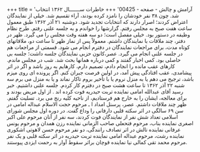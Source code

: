 +++
title = 'آرامش و چالش - صفحه - 00425'
+++
خاطرات ســـــــال ۱۳۶۲ انتخاب شد. چون ۳۸ نفر خودشان را نامزد کرده بودند، آراء تقسیم شد. خیلی از نمایندگان اعتراض کردند؛ اصرار دارند که انتخابات تجدید شود. دوشنبه ۲۱ آذر ۱۳۶۲ طبق معمول ساعت هفت صبح به مجلس رفتم. گزارشها را خواندم و به جلسه علنی رفتم. طرح نظام وظیفه در دستور بود. خیلی مفصل است؛ دو سه هفته وقت مجلس را می گیرد. ظهر در دفتر، چند ملاقات با نمایندگان داشتم. معمولاً پس از نماز ظهر تا ساعت دو، ملاقاتهای کوتاه مدت، برای مراجعات نمایندگان در دفترم انجام می شود. قسمتی از مراجعات هم در جلسه علنی انجام می گیرد. عصر،کانون حزبی نمایندگان جلسه داشت؛ جلسه بی حاصلی بود. کمی اخبار گفتند و کمی درباره همانها بحث شد. شب در مجلس ماندم. کارهای عقب مانده را انجام دادم، تصمیم دارم، کارهایم به روز باشد و اگر در اثر پیشامدی، عقب افتادگی پیش آمد، در اولین فرصت جبران کنم. اگر پرونده ای روی میزم باشد، ترجیح می دهم یا به منزل نروم یا با تأخیر بروم تاکار نماند و یا به منزل می برم سه شنبه ۲۲ آذر ۱۳۶۲ تا ساعت هشت صبح در دفترم کار کردم. جلسه علنی داشتیم. خبر رسید آقای عبدالله امامی نماینده تربت حیدریه فوت کرده اند . از اول مریض بودند و برای معالجه، ایشان را به خارج هم فرستادیم، از ناحیه کلیه رنج می برد. تسلیت گفتم. ظهر چند ملاقات داشتم. عصر، پرسنل امداد ا ـ مرحوم حجت الاسلام عبداله امامی در سن ۶۹ سالگی در اثر سکته قلبی دارفانی را وداع گفت. در دوره اول مجلس شورای اسلامی تعداد شش نفر از نمایندگان فوت کردند، سه نفر از آنان مرحوم علی اکبر اصغری نماینده بناب، مرحوم فتحعلی صاحب الزمانی نماینده رزن همدان و مرحوم یونس عرفانی نماینده تالش در اثر تصادف رانندگی، دو نفر مرحوم حسن لاهوتی اشکوری نماینده رشت، مرحوم عبداله امامی نماینده تربت حیدریه در اثر سکته قلبی و یک نفر مرحوم محمد تقی کمالی نیا نماینده قوچان براثر سقوط آوار به رحمت ایزدی پیوستند.